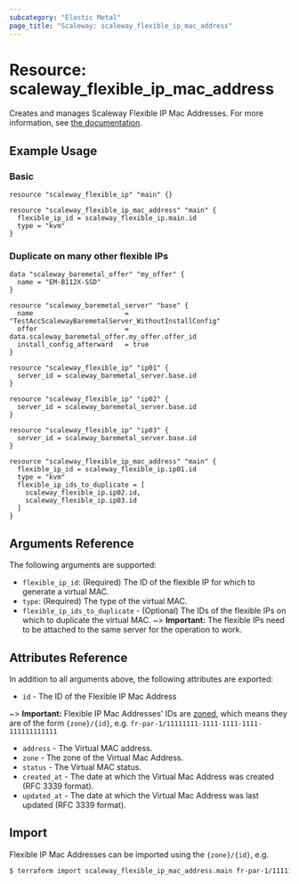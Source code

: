 ```yaml
---
subcategory: "Elastic Metal"
page_title: "Scaleway: scaleway_flexible_ip_mac_address"
---
```


# Resource: scaleway_flexible_ip_mac_address

Creates and manages Scaleway Flexible IP Mac Addresses.
For more information, see [the documentation](https://developers.scaleway.com/en/products/flexible-ip/api).

## Example Usage

### Basic

```hcl
resource "scaleway_flexible_ip" "main" {}

resource "scaleway_flexible_ip_mac_address" "main" {
  flexible_ip_id = scaleway_flexible_ip.main.id
  type = "kvm"
}
```

### Duplicate on many other flexible IPs

```hcl
data "scaleway_baremetal_offer" "my_offer" {
  name = "EM-B112X-SSD"
}

resource "scaleway_baremetal_server" "base" {
  name 			             = "TestAccScalewayBaremetalServer_WithoutInstallConfig"
  offer     				 = data.scaleway_baremetal_offer.my_offer.offer_id
  install_config_afterward   = true
}

resource "scaleway_flexible_ip" "ip01" {
  server_id = scaleway_baremetal_server.base.id
}

resource "scaleway_flexible_ip" "ip02" {
  server_id = scaleway_baremetal_server.base.id
}

resource "scaleway_flexible_ip" "ip03" {
  server_id = scaleway_baremetal_server.base.id
}

resource "scaleway_flexible_ip_mac_address" "main" {
  flexible_ip_id = scaleway_flexible_ip.ip01.id
  type = "kvm"
  flexible_ip_ids_to_duplicate = [
    scaleway_flexible_ip.ip02.id,
    scaleway_flexible_ip.ip03.id
  ]
}
```

## Arguments Reference

The following arguments are supported:

- `flexible_ip_id`: (Required) The ID of the flexible IP for which to generate a virtual MAC.
- `type`: (Required) The type of the virtual MAC.
- `flexible_ip_ids_to_duplicate` - (Optional) The IDs of the flexible IPs on which to duplicate the virtual MAC.
~> **Important:** The flexible IPs need to be attached to the same server for the operation to work.

## Attributes Reference

In addition to all arguments above, the following attributes are exported:

- `id` - The ID of the Flexible IP Mac Address

~> **Important:** Flexible IP Mac Addresses' IDs are [zoned](../guides/regions_and_zones.md#resource-ids), which means they are of the form `{zone}/{id}`, e.g. `fr-par-1/11111111-1111-1111-1111-111111111111`

- `address` -  The Virtual MAC address.
- `zone` - The zone of the Virtual Mac Address.
- `status` - The Virtual MAC status.
- `created_at` - The date at which the Virtual Mac Address was created (RFC 3339 format).
- `updated_at` - The date at which the Virtual Mac Address was last updated (RFC 3339 format).

## Import

Flexible IP Mac Addresses can be imported using the `{zone}/{id}`, e.g.

```bash
$ terraform import scaleway_flexible_ip_mac_address.main fr-par-1/11111111-1111-1111-1111-111111111111
```
